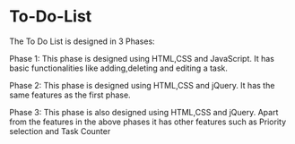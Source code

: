 # To-Do-List

The To Do List is designed in 3 Phases:

Phase 1: This phase is designed using HTML,CSS and JavaScript. It has basic functionalities like adding,deleting and editing a task.

Phase 2: This phase is designed using HTML,CSS and jQuery. It has the same features as the first phase.

Phase 3: This phase is also designed using HTML,CSS and jQuery. Apart from the features in the above phases it has other features such as Priority selection and Task Counter
